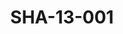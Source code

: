 ---
pid: SHA-13-001
title: SHA-13-001
language: en
collection: Sharhabil Ahmed
original_label: 
rights: Sharhabil Ahmed
location_of_original: Sharhabil Ahmed
photographer_or_studio: 
scanned_from: photograph 7.9 by 11.1
_date: '1965'
location: Tunisia
description: 'Sharhabil Ahmed Kamil Hussain and Hassan Saroji dancing a traditional
  dance '
additional_notes: 
permission_display: 'yes'
on_server: 'yes'
on_website: 'yes'
permalink: /archive/en/sha-13-001.html
layout: photo-page
---